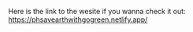 Here is the link to the wesite if you wanna check it out: https://phsavearthwithgogreen.netlify.app/
